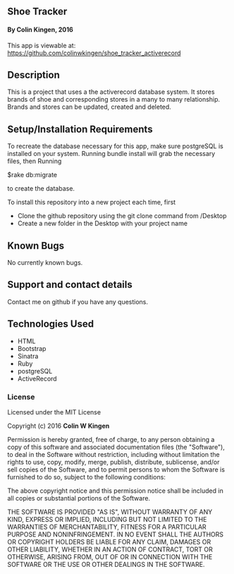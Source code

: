 ## Shoe Tracker

#### By Colin Kingen, 2016

This app is viewable at: https://github.com/colinwkingen/shoe_tracker_activerecord

## Description

This is a project that uses a the activerecord database system. It stores brands
of shoe and corresponding stores in a many to many relationship. Brands and stores
can be updated, created and deleted.


## Setup/Installation Requirements

To recreate the database necessary for this app, make sure postgreSQL is installed on your
system. Running bundle install will grab the necessary files, then Running

$rake db:migrate

to create the database.

To install this repository into a new project each time, first

* Clone the github repository using the git clone command from /Desktop
* Create a new folder in the Desktop with your project name

## Known Bugs

No currently known bugs.

## Support and contact details

Contact me on github if you have any questions.

## Technologies Used

* HTML
* Bootstrap
* Sinatra
* Ruby
* postgreSQL
* ActiveRecord


### License

Licensed under the MIT License

Copyright (c) 2016 **Colin W Kingen**

Permission is hereby granted, free of charge, to any person obtaining a copy of this software and associated documentation files (the "Software"), to deal in the Software without restriction, including without limitation the rights to use, copy, modify, merge, publish, distribute, sublicense, and/or sell copies of the Software, and to permit persons to whom the Software is furnished to do so, subject to the following conditions:

The above copyright notice and this permission notice shall be included in all copies or substantial portions of the Software.

THE SOFTWARE IS PROVIDED "AS IS", WITHOUT WARRANTY OF ANY KIND, EXPRESS OR IMPLIED, INCLUDING BUT NOT LIMITED TO THE WARRANTIES OF MERCHANTABILITY, FITNESS FOR A PARTICULAR PURPOSE AND NONINFRINGEMENT. IN NO EVENT SHALL THE AUTHORS OR COPYRIGHT HOLDERS BE LIABLE FOR ANY CLAIM, DAMAGES OR OTHER LIABILITY, WHETHER IN AN ACTION OF CONTRACT, TORT OR OTHERWISE, ARISING FROM, OUT OF OR IN CONNECTION WITH THE SOFTWARE OR THE USE OR OTHER DEALINGS IN THE SOFTWARE.
